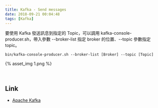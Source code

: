 ```yaml
---
title: Kafka - Send messages
date: 2018-09-21 00:04:48
tags: [Kafka]
---
```


要使用 Kafka 發送訊息到指定的 Topic，可以調用 kafka-console-producer.sh，帶入參數 --broker-list 指定 broker 的位置、--topic 參數指定 topic。  

<!-- More -->

    bin/kafka-console-producer.sh --broker-list [Broker] --topic [Topic]

{% asset_img 1.png %}
 
<br/>


Link
----
* [Apache Kafka](https://kafka.apache.org/quickstart)
